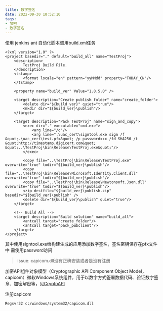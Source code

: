 ```yaml
---
title: 数字签名
date: 2022-09-30 10:52:10
tags:
- 加密
- 数字签名
---
```

使用 jenkins ant 自动化脚本调用build.xml任务 
```
<?xml version="1.0" ?>
<project basedir="." default="build_all" name="TestProj">
    <description>
        TestProj Build File.
    </description>
    <tstamp>
        <format locale="en" pattern="yyMMdd" property="TODAY_CN"/>
    </tstamp>
	
	<property name="build_ver" Value="1.0.5.0" />

    <target description="Create publish folder" name="create_folder">
        <delete dir="${build_ver}" quiet="true"/>
        <mkdir dir="${build_ver}\publish"/>
    </target>

    <target description="Pack TestProj" name="sign_and_copy">
        <exec dir="." executable="cmd.exe">
            <arg line="/c"/>
            <arg line=".\uac_cert\signtool.exe sign /f &quot;.\uac_cert\test.pfx&quot; /p passwordxxx /fd SHA256 /t &quot;http://timestamp.digicert.com&quot; &quot;..\TestProj\bin\Release\TestProj.exe&quot;"/>
        </exec>

        <copy file="..\TestProj\bin\Release\TestProj.exe" overwrite="true" todir="${build_ver}\publish"/>
		<copy file="..\TestProj\bin\Release\Microsoft.Identity.Client.dll" overwrite="true" todir="${build_ver}\publish"/>
		<copy file="..\TestProj\bin\Release\Newtonsoft.Json.dll" overwrite="true" todir="${build_ver}\publish"/>
		<zip destfile="${build_ver}\publish.zip" basedir="${build_ver}\publish" />
		<delete dir="${build_ver}\publish" quiet="true"/>
    </target>

    <!-- Build All -->
    <target description="Build solution" name="build_all">
        <antcall target="create_folder"/>
        <antcall target="pack_pubclient"/>
    </target>
</project>

```
其中使用signtool.exe给构建生成的应用添加数字签名，签名密钥保存在pfx文件中 需使用password访问 

> issue: capicom.dll没有正确安装或者是没有注册

加密API组件对象模型（Cryptographic API Component Object Model，capicom）微软Windows系统组件，用于以数字方式签署数据代码、验证数字签章、加密解密等，见[CryptoAPI](https://learn.microsoft.com/zh-cn/windows/win32/seccrypto/cryptography-portal)

注册capicom
```
Regsvr32 c:/windows/system32/capicom.dll
```
